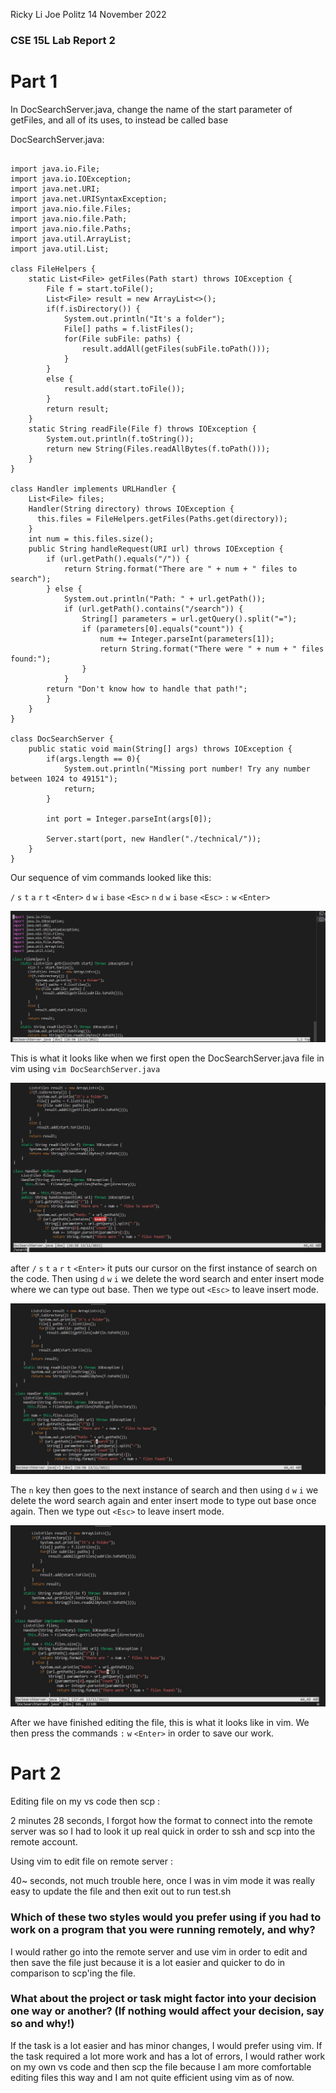 Ricky Li
Joe Politz
14 November 2022

### CSE 15L Lab Report 2

# Part 1

In DocSearchServer.java, change the name of the start parameter of getFiles, and all of its uses, to instead be called base

DocSearchServer.java:

```

import java.io.File;
import java.io.IOException;
import java.net.URI;
import java.net.URISyntaxException;
import java.nio.file.Files;
import java.nio.file.Path;
import java.nio.file.Paths;
import java.util.ArrayList;
import java.util.List;

class FileHelpers {
    static List<File> getFiles(Path start) throws IOException {
        File f = start.toFile();
        List<File> result = new ArrayList<>();
        if(f.isDirectory()) {
            System.out.println("It's a folder");
            File[] paths = f.listFiles();
            for(File subFile: paths) {
                result.addAll(getFiles(subFile.toPath()));
            }
        }
        else {
            result.add(start.toFile());
        }
        return result;
    }
    static String readFile(File f) throws IOException {
        System.out.println(f.toString());
        return new String(Files.readAllBytes(f.toPath()));
    }
}

class Handler implements URLHandler {
    List<File> files;
    Handler(String directory) throws IOException {
      this.files = FileHelpers.getFiles(Paths.get(directory));
    }
    int num = this.files.size();
    public String handleRequest(URI url) throws IOException {
        if (url.getPath().equals("/")) {
            return String.format("There are " + num + " files to search");
        } else {
            System.out.println("Path: " + url.getPath());
            if (url.getPath().contains("/search")) {
                String[] parameters = url.getQuery().split("=");
                if (parameters[0].equals("count")) {
                    num += Integer.parseInt(parameters[1]);
                    return String.format("There were " + num + " files found:");
                }
            }
        return "Don't know how to handle that path!";
        }
    }
}

class DocSearchServer {
    public static void main(String[] args) throws IOException {
        if(args.length == 0){
            System.out.println("Missing port number! Try any number between 1024 to 49151");
            return;
        }

        int port = Integer.parseInt(args[0]);

        Server.start(port, new Handler("./technical/"));
    }
}

```

Our sequence of vim commands looked like this:

`/` `s` `t` `a` `r` `t` `<Enter>` `d` `w` `i` `base` `<Esc>` `n` `d` `w` `i` `base` `<Esc>` `:` `w` `<Enter>`
  
![My Image](sc-lab-report4-2.JPG)

This is what it looks like when we first open the DocSearchServer.java file in vim using `vim DocSearchServer.java`
  
![My Image](sc-lab-report4.JPG)

after `/` `s` `t` `a` `r` `t` `<Enter>` it puts our cursor on the first instance of search on the code. Then using `d` `w` `i` we delete the word search and enter insert mode where we can type out base. Then we type out `<Esc>` to leave insert mode.
  
![My Image](sc-lab-report4-3.JPG)

The `n` key then goes to the next instance of search and then using `d` `w` `i` we delete the word search again and enter insert mode to type out base once again. Then we type out `<Esc>` to leave insert mode.
  
![My Image](sc-lab-report4-4.JPG)

After we have finished editing the file, this is what it looks like in vim. We then press the commands `:` `w` `<Enter>` in order to save our work.


# Part 2

Editing file on my vs code then scp : 


2 minutes 28 seconds, I forgot how the format to connect into the remote server was so I had to look it up real quick in order to ssh and scp into the remote account.


Using vim to edit file on remote server : 


40~ seconds, not much trouble here, once I was in vim mode it was really easy to update the file and then exit out to run test.sh




### Which of these two styles would you prefer using if you had to work on a program that you were running remotely, and why? 

I would rather go into the remote server and use vim in order to edit and then save the file just because it is a lot easier and quicker to do in comparison to scp'ing the file.

### What about the project or task might factor into your decision one way or another? (If nothing would affect your decision, say so and why!)

If the task is a lot easier and has minor changes, I would prefer using vim. If the task required a lot more work and has a lot of errors, I would rather work on my own vs code and then scp the file because I am more comfortable editing files this way and I am not quite efficient using vim as of now.


  
